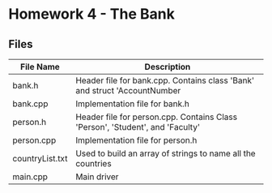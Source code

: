 # Homework 4 - The Bank
## Files
| File Name | Description|
| --------- | ---------- |
| bank.h | Header file for bank.cpp. Contains class 'Bank' and struct 'AccountNumber |
| bank.cpp | Implementation file for bank.h |
| person.h | Header file for person.cpp. Contains Class 'Person', 'Student', and 'Faculty' |
| person.cpp | Implementation file for person.h |
| countryList.txt | Used to build an array of strings to name all the countries |
| main.cpp | Main driver |